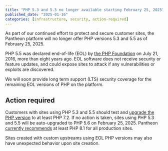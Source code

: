 ```yaml
---
title: "PHP 5.3 and 5.5 no longer available starting February 25, 2025"
published_date: "2025-01-16"
categories: [infrastructure, security, action-required]
---
```

As part of our continued effort to protect and secure customer sites, the Pantheon platform will no longer offer PHP versions 5.3 and 5.5 as of February 25, 2025.

PHP 5.5 was declared end-of-life (EOL) by [the PHP Foundation](https://www.php.net/supported-versions.php) on July 21, 2016, more than eight years ago. EOL software does not receive security or feature updates, and could expose sites to attack if any vulnerabilities or exploits are discovered.

We will soon provide long term support (LTS) security coverage for the remaining EOL versions of PHP on the platform.

## Action required

Customers with sites using PHP 5.3 and 5.5 should test and [upgrade the PHP version](/guides/php/php-versions) to at least PHP 7.2. If no action is taken, sites using PHP 5.3 and 5.5 will be auto-upgraded to PHP 5.6 on February 25, 2025. Pantheon [currently recommends](/guides/php#supported-php-versions) at least PHP 8.1 for all production sites.

Sites created with custom upstreams using EOL PHP versions may also have unexpected behavior upon site creation.
